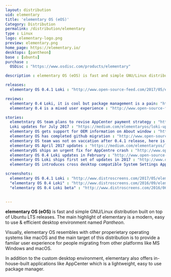 ```yaml
---
layout: distribution
uid: elementary
title: 'elementary OS (eOS)'
Category: Distribution
permalink: /distribution/elementary
type : Linux
logo: elementary-logo.png
preview: elementary.png
home_page: https://elementary.io/
desktops: [pantheon]
base : [ubuntu]
purchase :
  OSDisc : "https://www.osdisc.com/products/elementary"

description : elementary OS (eOS) is fast and simple GNU/Linux distribution built on top of Ubuntu LTS releases. Stories and updates on elementary OS.

releases:
  elementary OS 0.4.1 Loki : "http://www.open-source-feed.com/2017/05/elementary-os-041-loki-released-based.html"

reviews:
  elementary 0.4 Loki, it is cool but package management is a pain: "http://www.open-source-feed.com/2017/01/elementary-os-looks-cool-but-package.html"
  elementary 0.4 is a mixed user experience : "http://www.open-source-feed.com/2016/11/elementary-os-04-is-mixed-user.html"

stories:
  elemetntary OS team plans to revise AppCenter payment strategy : "http://www.open-source-feed.com/2018/02/elementary-os-plans-to-revise-appcenter.html"
  Loki updates for July 2017 : "https://medium.com/elementaryos/loki-updates-for-july-471e1dd234c9"
  elementary OS gets support for OEM information on About window : "http://www.open-source-feed.com/2017/07/elementary-os-gets-support-for-oem.html"
  elementary OS has completed github migration : "http://www.open-source-feed.com/2017/06/elementary-os-has-completed-github.html"
  elementary OS team was not on vaccation after 0.4.1 release, here is updates in May : "http://www.open-source-feed.com/2017/05/elementary-os-team-was-not-on-vaccation.html"
  elementary OS April 2017 updates : "https://medium.com/elementaryos/loki-updates-for-april-c565b6024426"
  elementaryOS ships an urgent fix for AppCentre crash : "http://www.open-source-feed.com/2017/04/elementaryos-ships-urgent-fix-for.html"
  elementary OS 0.4 Loki updates in February : "http://www.open-source-feed.com/2017/03/elementary-os-04-loki-updates-in.html"
  elementary OS Loki ships first set of updates in 2017 : "http://www.open-source-feed.com/2017/01/elementary-os-loki-ships-first-set-of.html"
  elementary OS introduces cross desktop compatible System Settings App(Switchboard) : "http://www.open-source-feed.com/2016/12/elementary-os-introduces-cross-desktop.html"

screenshots:
  elementary OS 0.4.1 Loki : "http://www.distroscreens.com/2017/05/elementary-os-041-loki-screenshots.html"
  "elementary OS 0.4 Loki" : "http://www.distroscreens.com/2016/09/elementary-os-04-loki-screenshots.html"
  "elementary OS 0.4 Loki beta" : "http://www.distroscreens.com/2016/06/elementary-os-04-loki-beta-screenshots.html"
    
    
---
```


**elementary OS (eOS)** is fast and simple GNU/Linux distribution built on top of Ubuntu LTS releases. The main highlight of elementary is a modern, easy to use & efficient desktop environment named *Pantheon*.

Visually, elementary OS resembles with other properietary operating systems like macOS and the main 
target of this distribution is to provide a familar user experience for people migrating from other
platforms like MS Windows and macOS.

In addition to the custom desktop environment, elementary also offers in-house-built applications like
AppCenter which is a lightweight, easy to use package manager.

